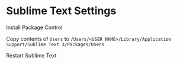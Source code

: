 # Sublime Text Settings

Install Package Control

Copy contents of `Users` to `/Users/<USER NAME>/Library/Application Support/Sublime Text 3/Packages/Users`

Restart Sublime Text

